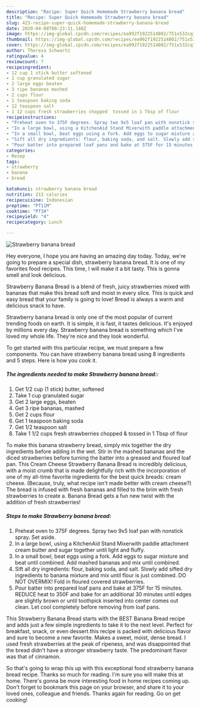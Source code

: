 ```yaml
---
description: "Recipe: Super Quick Homemade Strawberry banana bread"
title: "Recipe: Super Quick Homemade Strawberry banana bread"
slug: 423-recipe-super-quick-homemade-strawberry-banana-bread
date: 2020-04-08T00:23:11.148Z
image: https://img-global.cpcdn.com/recipes/ea992f1922514802/751x532cq70/strawberry-banana-bread-recipe-main-photo.jpg
thumbnail: https://img-global.cpcdn.com/recipes/ea992f1922514802/751x532cq70/strawberry-banana-bread-recipe-main-photo.jpg
cover: https://img-global.cpcdn.com/recipes/ea992f1922514802/751x532cq70/strawberry-banana-bread-recipe-main-photo.jpg
author: Theresa Schwartz
ratingvalue: 4
reviewcount: 7
recipeingredient:
- 12 cup 1 stick butter softened
- 1 cup granulated sugar
- 2 large eggs beaten
- 3 ripe bananas mashed
- 2 cups flour
- 1 teaspoon baking soda
- 12 teaspoon salt
- 1 12 cups fresh strawberries chopped  tossed in 1 Tbsp of flour
recipeinstructions:
- "Preheat oven to 375F degrees. Spray two 9x5 loaf pan with nonstick spray. Set aside."
- "In a large bowl, using a KitchenAid Stand Mixerwith paddle attachment cream butter and sugar together until light and fluffy."
- "In a small bowl, beat eggs using a fork. Add eggs to sugar mixture and beat until combined. Add mashed bananas and mix until combined."
- "Sift all dry ingredients: flour, baking soda, and salt. Slowly add sifted dry ingredients to banana mixture and mix until flour is just combined. DO NOT OVERMIX! Fold in floured covered strawberries."
- "Pour batter into prepared loaf pans and bake at 375F for 15 minutes. REDUCE heat to 350F and bake for an additional 30 minutes until edges are slightly brown or until toothpick inserted into center comes out clean. Let cool completely before removing from loaf pans."
categories:
- Resep
tags:
- strawberry
- banana
- bread

katakunci: strawberry banana bread
nutrition: 213 calories
recipecuisine: Indonesian
preptime: "PT11M"
cooktime: "PT1H"
recipeyield: "4"
recipecategory: Lunch

---
```



![Strawberry banana bread](https://img-global.cpcdn.com/recipes/ea992f1922514802/751x532cq70/strawberry-banana-bread-recipe-main-photo.jpg)

Hey everyone, I hope you are having an amazing day today. Today, we're going to prepare a special dish, strawberry banana bread. It is one of my favorites food recipes. This time, I will make it a bit tasty. This is gonna smell and look delicious.

Strawberry Banana Bread is a blend of fresh, juicy strawberries mixed with bananas that make this bread soft and moist in every slice. This is quick and easy bread that your family is going to love! Bread is always a warm and delicious snack to have.

Strawberry banana bread is only one of the most popular of current trending foods on earth. It is simple, it is fast, it tastes delicious. It's enjoyed by millions every day. Strawberry banana bread is something which I've loved my whole life. They're nice and they look wonderful.


To get started with this particular recipe, we must prepare a few components. You can have strawberry banana bread using 8 ingredients and 5 steps. Here is how you cook it.

##### The ingredients needed to make Strawberry banana bread::

1. Get 1/2 cup (1 stick) butter, softened
1. Take 1 cup granulated sugar
1. Get 2 large eggs, beaten
1. Get 3 ripe bananas, mashed
1. Get 2 cups flour
1. Get 1 teaspoon baking soda
1. Get 1/2 teaspoon salt
1. Take 1 1/2 cups fresh strawberries chopped &amp; tossed in 1 Tbsp of flour


To make this banana strawberry bread, simply mix together the dry ingredients before adding in the wet. Stir in the mashed bananas and the diced strawberries before turning the batter into a greased and floured loaf pan. This Cream Cheese Strawberry Banana Bread is incredibly delicious, with a moist crumb that is made delightfully rich with the incorporation of one of my all-time favorite ingredients for the best quick breads: cream cheese. (Because, truly, what recipe isn&#39;t made better with cream cheese?) The bread is infused with fresh bananas and filled to the brim with fresh strawberries to create a. Banana Bread gets a fun new twist with the addition of fresh strawberries! 

##### Steps to make Strawberry banana bread:

1. Preheat oven to 375F degrees. Spray two 9x5 loaf pan with nonstick spray. Set aside.
1. In a large bowl, using a KitchenAid Stand Mixerwith paddle attachment cream butter and sugar together until light and fluffy.
1. In a small bowl, beat eggs using a fork. Add eggs to sugar mixture and beat until combined. Add mashed bananas and mix until combined.
1. Sift all dry ingredients: flour, baking soda, and salt. Slowly add sifted dry ingredients to banana mixture and mix until flour is just combined. DO NOT OVERMIX! Fold in floured covered strawberries.
1. Pour batter into prepared loaf pans and bake at 375F for 15 minutes. REDUCE heat to 350F and bake for an additional 30 minutes until edges are slightly brown or until toothpick inserted into center comes out clean. Let cool completely before removing from loaf pans.


This Strawberry Banana Bread starts with the BEST Banana Bread recipe and adds just a few simple ingredients to take it to the next level. Perfect for breakfast, snack, or even dessert.this recipe is packed with delicious flavor and sure to become a new favorite. Makes a sweet, moist, dense bread. I used fresh strawberries at the peak of ripeness, and was disappointed that the bread didn&#39;t have a stronger strawberry taste. The predominant flavor was that of cinnamon. 

So that's going to wrap this up with this exceptional food strawberry banana bread recipe. Thanks so much for reading. I'm sure you will make this at home. There's gonna be more interesting food in home recipes coming up. Don't forget to bookmark this page on your browser, and share it to your loved ones, colleague and friends. Thanks again for reading. Go on get cooking!
